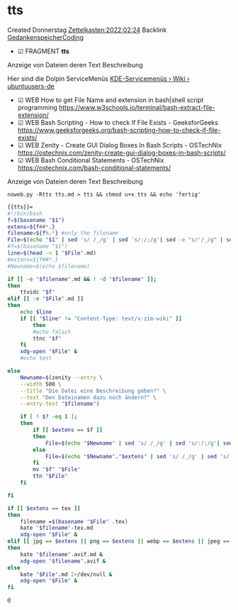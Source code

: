 # tts
Created Donnerstag [Zettelkasten:2022:02:24]()
Backlink [GedankenspeicherCoding](../GedankenspeicherCoding.md)

* ☑ FRAGMENT **tts**

Anzeige von Dateien deren Text Beschreibung

Hier sind die Dolpin ServiceMenüs
[KDE-Servicemenüs › Wiki › ubuntuusers-de]()


* ☑ WEB How to get File Name and extension in bash|shell script programming <https://www.w3schools.io/terminal/bash-extract-file-extension/>
* ☑ WEB Bash Scripting - How to check If File Exists - GeeksforGeeks <https://www.geeksforgeeks.org/bash-scripting-how-to-check-if-file-exists/>
* ☑ WEB Zenity - Create GUI Dialog Boxes In Bash Scripts - OSTechNix <https://ostechnix.com/zenity-create-gui-dialog-boxes-in-bash-scripts/>
* ☑ WEB Bash Conditional Statements - OSTechNix <https://ostechnix.com/bash-conditional-statements/>



Anzeige von Dateien deren Text Beschreibung

  ``noweb.py -Rtts tts.md > tts && chmod u+x tts && echo 'fertig'``

```bash
{{tts}}=
#!/bin/bash
f=$(basename "$1")
extens=${f##*.}
filename=${f%.*} #only the filename
File=$(echo "$1" | sed 's/ /_/g' | sed 's/:/;/g'| sed -e "s/'/_/g" | sed 's/\"//g')
#f=$(basename "$1")
line=$(head -n 1 "$File".md)
#extens=${f##*.}
#Newname=$(echo $filename)

if [[ -e "$filename".md && ! -d "$filename" ]]; 
then
	ttvidc "$f"
elif [[ -e "$File".md ]] 
then
	echo $line
	if [[ "$line" != "Content-Type: text/x-zim-wiki" ]] 
		then
		#echo falsch
		ttnc "$f"
	fi
	xdg-open "$File" &
	#echo test

else
	Newname=$(zenity --entry \
	--width 500 \
	--title "Die Datei eine Beschreibung geben?" \
	--text "Den Dateinamen dazu noch ändern?" \
	--entry-text "$filename")

	if [ ! $? -eq 1 ]; 
	then
		if [[ $extens == $f ]]
		then
			File=$(echo "$Newname" | sed 's/ /_/g' | sed 's/:/;/g'| sed -e "s/'/_/g" | sed 's/\"//g'|  sed 's/&/n/g' | sed 's/\///g' | sed 's/|//g' | sed 's/\[/(/g' | sed 's/\]/)/g' | sed 's/@/at/g')
		else
			File=$(echo "$Newname"."$extens" | sed 's/ /_/g' | sed 's/:/;/g'| sed -e "s/'/_/g" | sed 's/\"//g'|  sed 's/&/n/g' | sed 's/\///g' | sed 's/|//g' | sed 's/\[/(/g' | sed 's/\]/)/g' | sed 's/@/at/g')
		fi
		mv "$f" "$File"
		ttn "$File"
	fi

fi

if [[ $extens == tex ]] 
then
	filename =$(basename "$File" .tex)
	kate "$filename"-tex.md
	xdg-open "$File" &
elif [[ jpg == $extens || png == $extens || webp == $extens || jpeg == $extens || avif == $extens ]]
then
	kate "$filename".avif.md &
	xdg-open "$filename".avif &
else
	kate "$File".md 2>/dev/null &
	xdg-open "$File" &
fi

@ 
```

